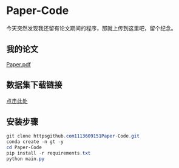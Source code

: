 # Paper-Code

今天突然发现我还留有论文期间的程序，那就上传到这里吧，留个纪念。

## 我的论文

[Paper.pdf](Paper.pdf)

## 数据集下载链接

[点击此处](https://aistudio.baidu.com/aistudio/datasetdetail/55589)

## 安装步骤

```powershell
git clone httpsgithub.com1113609151Paper-Code.git
conda create -n gt -y
cd Paper-Code
pip install -r requirements.txt
python main.py
```
